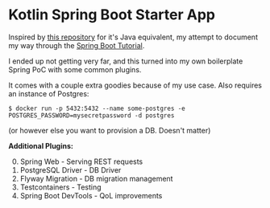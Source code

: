 # Kotlin Spring Boot Starter App

Inspired by [this repository](https://github.com/Noozen/Spring-Boot-Project) for it's Java equivalent, my attempt to document my way through the [Spring Boot Tutorial](https://spring.io/guides/tutorials/spring-boot-kotlin/).

I ended up not getting very far, and this turned into my own boilerplate Spring PoC with some common plugins.

It comes with a couple extra goodies because of my use case. Also requires an instance of Postgres:

```
$ docker run -p 5432:5432 --name some-postgres -e POSTGRES_PASSWORD=mysecretpassword -d postgres
``` 

(or however else you want to provision a DB. Doesn't matter)

**Additional Plugins:**

0. Spring Web - Serving REST requests
0. PostgreSQL Driver - DB Driver
0. Flyway Migration - DB migration management
0. Testcontainers - Testing
0. Spring Boot DevTools - QoL improvements
